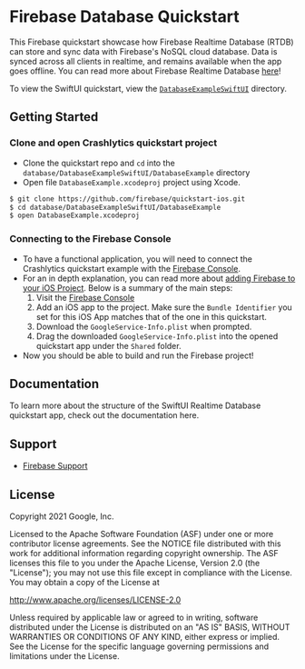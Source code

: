 Firebase Database Quickstart
=============================

This Firebase quickstart showcase how Firebase Realtime Database (RTDB) can store and sync data with Firebase's NoSQL cloud database. Data is synced across all clients in realtime, and remains available when the app goes offline. You can read more about Firebase Realtime Database [here](https://firebase.google.com/docs/database/)!

To view the SwiftUI quickstart, view the [`DatabaseExampleSwiftUI`](https://github.com/firebase/quickstart-ios/tree/master/database/DatabaseExampleSwiftUI/DatabaseExample) directory.

Getting Started
---------------

### Clone and open Crashlytics quickstart project

- Clone the quickstart repo and `cd` into the `database/DatabaseExampleSwiftUI/DatabaseExample` directory
- Open file `DatabaseExample.xcodeproj` project using Xcode.

```bash
$ git clone https://github.com/firebase/quickstart-ios.git
$ cd database/DatabaseExampleSwiftUI/DatabaseExample
$ open DatabaseExample.xcodeproj
```

### Connecting to the Firebase Console 

- To have a functional application, you will need to connect the Crashlytics quickstart example with
  the [Firebase Console](https://console.firebase.google.com).
- For an in depth explanation, you can read more about [adding Firebase to your iOS
  Project](https://firebase.google.com/docs/ios/setup). Below is a summary of the main steps:
  1. Visit the [Firebase Console](https://console.firebase.google.com) 
  2. Add an iOS app to the project. Make sure the `Bundle Identifier` you set for this iOS App
     matches that of the one in this quickstart.
  3. Download the `GoogleService-Info.plist` when prompted.
  4. Drag the downloaded `GoogleService-Info.plist` into the opened quickstart app under the
     `Shared` folder.
- Now you should be able to build and run the Firebase project!

Documentation
-------------

To learn more about the structure of the SwiftUI Realtime Database quickstart app, check out the documentation here.

Support
-------

- [Firebase Support](https://firebase.google.com/support/)

License
-------

Copyright 2021 Google, Inc.

Licensed to the Apache Software Foundation (ASF) under one or more contributor
license agreements.  See the NOTICE file distributed with this work for
additional information regarding copyright ownership.  The ASF licenses this
file to you under the Apache License, Version 2.0 (the "License"); you may not
use this file except in compliance with the License.  You may obtain a copy of
the License at

  http://www.apache.org/licenses/LICENSE-2.0

Unless required by applicable law or agreed to in writing, software
distributed under the License is distributed on an "AS IS" BASIS, WITHOUT
WARRANTIES OR CONDITIONS OF ANY KIND, either express or implied.  See the
License for the specific language governing permissions and limitations under
the License.

